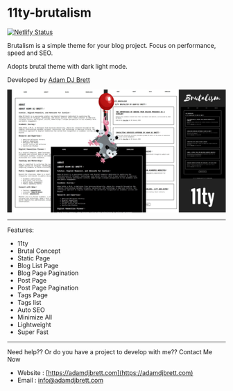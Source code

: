 # 11ty-brutalism
[![Netlify Status](https://api.netlify.com/api/v1/badges/72d946a8-453a-4b6c-9664-f27508572db4/deploy-status)](https://app.netlify.com/sites/11ty-brutalism/deploys)

Brutalism is a simple theme for your blog project. Focus on performance, speed and SEO.

Adopts brutal theme with dark light mode.

Developed by [Adam DJ Brett](https://adamdjbrett.com)

![11ty Brutalism by Adam DJ Brett](brutalism.jpg)

---

Features: 

+ 11ty
+ Brutal Concept
+ Static Page
+ Blog List Page
+ Blog Page Pagination
+ Post Page
+ Post Page Pagination
+ Tags Page
+ Tags list
+ Auto SEO
+ Minimize All
+ Lightweight
+ Super Fast

---

Need help?? Or do you have a project to develop with me?? Contact Me Now

+ Website : [https://adamdjbrett.com](https://adamdjbrett.com)
+ Email : info@adamdjbrett.com

